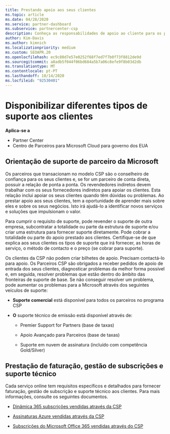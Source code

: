 ```yaml
---
title: Prestando apoio aos seus clientes
ms.topic: article
ms.date: 04/28/2020
ms.service: partner-dashboard
ms.subservice: partnercenter-csp
description: Conheça as responsabilidades de apoio ao cliente para os parceiros no programa CSP, incluindo detalhes sobre faturação, gestão de subscrição e questões técnicas.
author: Kim-Davis
ms.author: kimnich
ms.localizationpriority: medium
ms.custom: SEOAPR.20
ms.openlocfilehash: ec9c80d7e57e0252f68f7ed7f7b0f73f8812de9d
ms.sourcegitcommit: a8adb5f044f06bd684a5b7a06c8efe9f8b03d2db
ms.translationtype: MT
ms.contentlocale: pt-PT
ms.lasthandoff: 10/14/2020
ms.locfileid: "92530401"
---
```

# <a name="providing-different-types-of-support-to-your-customers"></a>Disponibilizar diferentes tipos de suporte aos clientes

**Aplica-se a**

-  Partner Center
-  Centro de Parceiros para Microsoft Cloud para governo dos EUA


## <a name="microsoft-partner-support-guidance"></a>Orientação de suporte de parceiro da Microsoft

Os parceiros que transacionam no modelo CSP são o conselheiro de confiança para os seus clientes e, se for um parceiro de conta direta, possuir a relação de ponta a ponta. Os revendedores indiretos devem trabalhar com os seus fornecedores indiretos para apoiar os clientes. Esta relação inclui apoiar os seus clientes quando têm dúvidas ou problemas. Ao prestar apoio aos seus clientes, tem a oportunidade de aprender mais sobre eles e sobre os seus negócios. Isto irá ajudá-lo a identificar novos serviços e soluções que impulsionam o valor.

Para cumprir o requisito de suporte, pode revender o suporte de outra empresa, subcontratar a totalidade ou parte da estrutura de suporte e/ou criar uma estrutura para fornecer suporte diretamente. Pode cobrar a totalidade ou parte do apoio prestado aos clientes. Certifique-se de que explica aos seus clientes os tipos de suporte que irá fornecer, as horas de serviço, o método de contacto e o preço (se cobrar para suporte).

Os clientes da CSP não podem criar bilhetes de apoio. Precisam contactá-lo para apoio. Os Parceiros CSP são obrigados a receber pedidos de apoio de entrada dos seus clientes, diagnosticar problemas da melhor forma possível e, em seguida, resolver problemas que estão dentro do âmbito das fronteiras de suporte de base. Se não conseguir resolver um problema, pode aumentar os problemas para a Microsoft através dos seguintes veículos de suporte:

- **Suporte comercial** está disponível para todos os parceiros no programa CSP

- **O** suporte técnico de emissão está disponível através de:

    - Premier Support for Partners (base de taxas)

    - Apoio Avançado para Parceiros (base de taxas)

    - Suporte em nuvem de assinatura (incluído com competência Gold/Silver)

## <a name="providing-billing-subscription-management-and-technical-support"></a>Prestação de faturação, gestão de subscrições e suporte técnico 

Cada serviço online tem requisitos específicos e detalhados para fornecer faturação, gestão de subscrição e suporte técnico aos clientes. Para mais informações, consulte os seguintes documentos.

- [Dinâmica 365 subscrições vendidas através da CSP](https://www.microsoftpartnercommunity.com/t5/CSP/Microsoft-Partner-Support-Guidance/m-p/5262#M30)

- [Assinaturas Azure vendidas através da CSP](https://www.microsoftpartnercommunity.com/t5/CSP/Microsoft-Partner-Support-Guidance/m-p/5263#M31)

- [Subscrições do Microsoft Office 365 vendidas através do CSP](https://www.microsoftpartnercommunity.com/t5/CSP/Microsoft-Partner-Support-Guidance/m-p/5264#M32)



 

 



